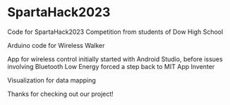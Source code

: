 # SpartaHack2023
Code for SpartaHack2023 Competition from students of Dow High School

Arduino code for Wireless Walker

App for wireless control initially started with Android Studio, before issues involving Bluetooth Low Energy forced a step back to MIT App Inventer

Visualization for data mapping

Thanks for checking out our project!